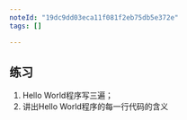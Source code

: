 ```yaml
---
noteId: "19dc9dd03eca11f081f2eb75db5e372e"
tags: []

---
```

## 练习

1. Hello World程序写三遍；
2. 讲出Hello World程序的每一行代码的含义